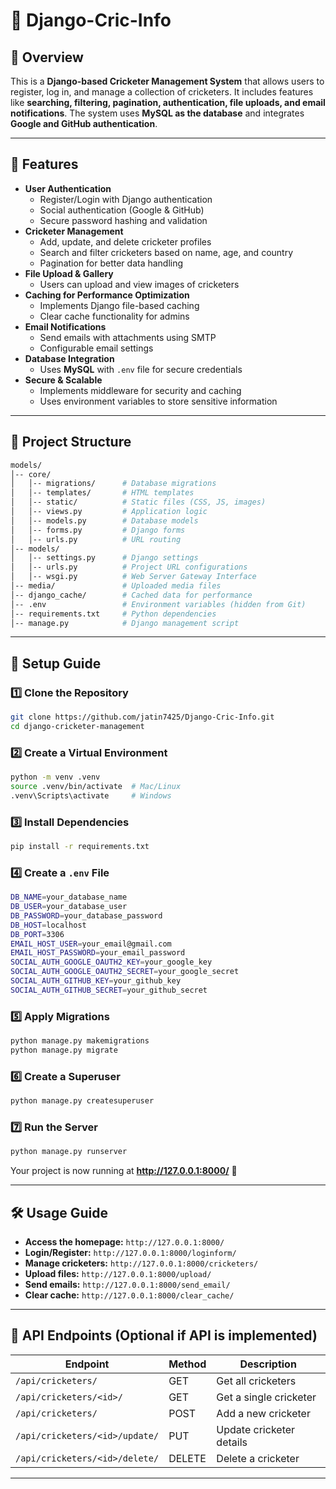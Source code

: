 # 📌 Django-Cric-Info

## 📖 Overview
This is a **Django-based Cricketer Management System** that allows users to register, log in, and manage a collection of cricketers. It includes features like **searching, filtering, pagination, authentication, file uploads, and email notifications**. The system uses **MySQL as the database** and integrates **Google and GitHub authentication**.

---

## 🚀 Features
- **User Authentication**
  - Register/Login with Django authentication
  - Social authentication (Google & GitHub)
  - Secure password hashing and validation
- **Cricketer Management**
  - Add, update, and delete cricketer profiles
  - Search and filter cricketers based on name, age, and country
  - Pagination for better data handling
- **File Upload & Gallery**
  - Users can upload and view images of cricketers
- **Caching for Performance Optimization**
  - Implements Django file-based caching
  - Clear cache functionality for admins
- **Email Notifications**
  - Send emails with attachments using SMTP
  - Configurable email settings
- **Database Integration**
  - Uses **MySQL** with `.env` file for secure credentials
- **Secure & Scalable**
  - Implements middleware for security and caching
  - Uses environment variables to store sensitive information

---

## 📂 Project Structure
```bash
models/
│-- core/
│   │-- migrations/      # Database migrations
│   │-- templates/       # HTML templates
│   │-- static/          # Static files (CSS, JS, images)
│   │-- views.py         # Application logic
│   │-- models.py        # Database models
│   │-- forms.py         # Django forms
│   │-- urls.py          # URL routing
│-- models/
│   │-- settings.py      # Django settings
│   │-- urls.py          # Project URL configurations
│   │-- wsgi.py          # Web Server Gateway Interface
│-- media/               # Uploaded media files
│-- django_cache/        # Cached data for performance
│-- .env                 # Environment variables (hidden from Git)
│-- requirements.txt     # Python dependencies
│-- manage.py            # Django management script
```

---

## 🔧 Setup Guide

### 1️⃣ Clone the Repository
```bash
git clone https://github.com/jatin7425/Django-Cric-Info.git
cd django-cricketer-management
```

### 2️⃣ Create a Virtual Environment
```bash
python -m venv .venv
source .venv/bin/activate  # Mac/Linux
.venv\Scripts\activate     # Windows
```

### 3️⃣ Install Dependencies
```bash
pip install -r requirements.txt
```

### 4️⃣ Create a `.env` File
```bash
DB_NAME=your_database_name
DB_USER=your_database_user
DB_PASSWORD=your_database_password
DB_HOST=localhost
DB_PORT=3306
EMAIL_HOST_USER=your_email@gmail.com
EMAIL_HOST_PASSWORD=your_email_password
SOCIAL_AUTH_GOOGLE_OAUTH2_KEY=your_google_key
SOCIAL_AUTH_GOOGLE_OAUTH2_SECRET=your_google_secret
SOCIAL_AUTH_GITHUB_KEY=your_github_key
SOCIAL_AUTH_GITHUB_SECRET=your_github_secret
```

### 5️⃣ Apply Migrations
```bash
python manage.py makemigrations
python manage.py migrate
```

### 6️⃣ Create a Superuser
```bash
python manage.py createsuperuser
```

### 7️⃣ Run the Server
```bash
python manage.py runserver
```

Your project is now running at **http://127.0.0.1:8000/** 🎉

---

## 🛠 Usage Guide
- **Access the homepage:** `http://127.0.0.1:8000/`
- **Login/Register:** `http://127.0.0.1:8000/loginform/`
- **Manage cricketers:** `http://127.0.0.1:8000/cricketers/`
- **Upload files:** `http://127.0.0.1:8000/upload/`
- **Send emails:** `http://127.0.0.1:8000/send_email/`
- **Clear cache:** `http://127.0.0.1:8000/clear_cache/`

---

## 📌 API Endpoints (Optional if API is implemented)
| Endpoint | Method | Description |
|----------|--------|-------------|
| `/api/cricketers/` | GET | Get all cricketers |
| `/api/cricketers/<id>/` | GET | Get a single cricketer |
| `/api/cricketers/` | POST | Add a new cricketer |
| `/api/cricketers/<id>/update/` | PUT | Update cricketer details |
| `/api/cricketers/<id>/delete/` | DELETE | Delete a cricketer |

---

